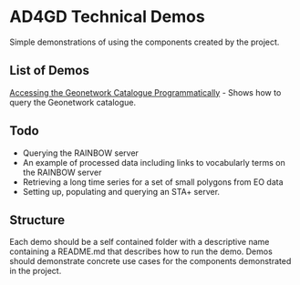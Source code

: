 # AD4GD Technical Demos
Simple demonstrations of using the components created by the project. 

## List of Demos

[Accessing the Geonetwork Catalogue Programmatically](/query_geonetwork) - Shows how to query the Geonetwork catalogue.

## Todo
* Querying the RAINBOW server
* An example of processed data including links to vocabularly terms on the RAINBOW server
* Retrieving a long time series for a set of small polygons from EO data
* Setting up, populating and querying an STA+ server. 
  

## Structure
Each demo should be a self contained folder with a descriptive name containing a README.md that describes how to run the demo. Demos should demonstrate concrete use cases for the components demonstrated in the project.
